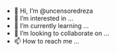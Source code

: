 - 👋 Hi, I’m @uncensoredreza
- 👀 I’m interested in ...
- 🌱 I’m currently learning ...
- 💞️ I’m looking to collaborate on ...
- 📫 How to reach me ...

<!---
uncensoredreza/uncensoredreza is a ✨ special ✨ repository because its `README.md` (this file) appears on your GitHub profile.
You can click the Preview link to take a look at your changes.
--->
